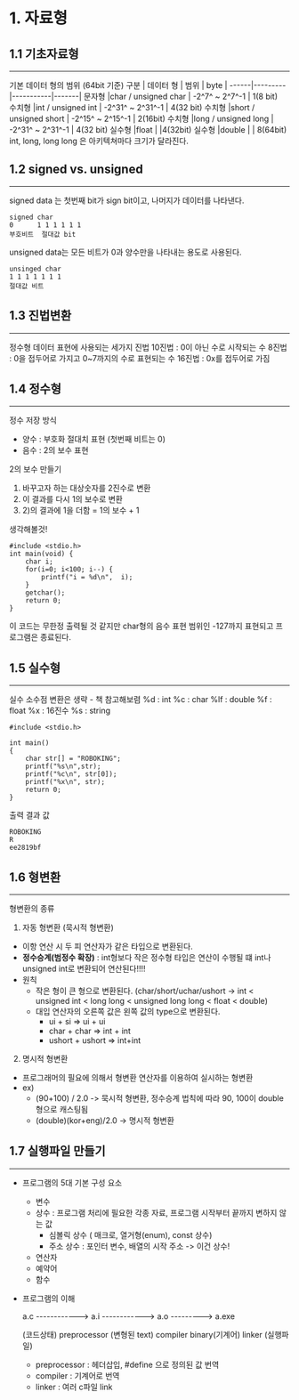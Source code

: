 # 1. 자료형
## 1.1 기초자료형
---
기본 데이터 형의 범위 (64bit 기준)
 구분 | 데이터 형 |    범위     | byte |
------|---------|-----------|-------|
문자형  |char / unsigned char | -2^7^ ~ 2^7^-1 | 1(8 bit)    
수치형  |int / unsigned int | -2^31^ ~ 2^31^-1 | 4(32 bit)
수치형  |short / unsigned short | -2^15^ ~ 2^15^-1 | 2(16bit)
수치형  |long / unsigned long | -2^31^ ~ 2^31^-1 | 4(32 bit)
실수형  |float | |4(32bit) 
실수형  |double | | 8(64bit)
int, long, long long 은  아키텍쳐마다 크기가 달라진다.

## 1.2 signed vs. unsigned 
---
signed data 는 첫번째 bit가 sign bit이고, 나머지가 데이터를 나타낸다.
	
    signed char
    0      1 1 1 1 1 1 
    부호비트  절대값 bit

unsigned data는 모든 비트가 0과 양수만을 나타내는 용도로 사용된다.
	
    unsinged char
    1 1 1 1 1 1 1
    절대값 비트
   
## 1.3 진법변환
---
정수형 데이터 표현에 사용되는 세가지 진법
10진법 : 0이 아닌 수로 시작되는 수
8진법 : 0을 접두어로 가지고 0~7까지의 수로 표현되는 수
16진법 : 0x를 접두어로 가짐

## 1.4 정수형
---
정수 저장 방식
- 양수 : 부호화 절대치 표현 (첫번째 비트는 0)
- 음수 : 2의 보수 표현

2의 보수 만들기
1) 바꾸고자 하는 대상숫자를 2진수로 변환
2) 이 결과를 다시 1의 보수로 변환
3) 2)의 결과에 1을 더함 = 1의 보수 + 1

생각해볼것!
```
#include <stdio.h>
int main(void) {
    char i;
    for(i=0; i<100; i--) {
        printf("i = %d\n",  i);
    }
    getchar();
    return 0;
}
```

이 코드는 무한정 출력될 것 같지만 char형의 음수 표현 범위인 -127까지 표현되고 프로그램은 종료된다.

## 1.5 실수형
---
실수 소수점 변환은 생략 - 책 참고해보렴
%d : int
%c : char
%lf : double
%f : float
%x : 16진수
%s : string

```
#include <stdio.h>

int main() 
{
    char str[] = "ROBOKING";
    printf("%s\n",str);
    printf("%c\n", str[0]);
    printf("%x\n", str);
    return 0;
}
```

출력 결과 값

```
ROBOKING
R
ee2819bf
```

## 1.6 형변환 
---
형변환의 종류
1) 자동 형변환 (묵시적 형변환)
- 이항 연산 시 두 피 연산자가 같은 타입으로 변환된다.
- **정수승계(범정수 확장)** : int형보다 작은 정수형 타입은 연산이 수행될 떄 int나 unsigned int로 변환되어 연산된다!!!!
- 원칙
	- 작은 형이 큰 형으로 변환된다. (char/short/uchar/ushort -> int < unsigned int < long long < unsigned long long < float < double)
	- 대입 연산자의 오른쪽 값은 왼쪽 값의 type으로 변환된다.
		- ui + si => ui + ui
		- char + char => int + int
		- ushort + ushort => int+int
2) 명시적 형변환
- 프로그래머의 필요에 의해서 형변환 연산자를 이용하여 실시하는 형변환
- ex)
	- (90+100) / 2.0  -> 묵시적 형변환, 정수승계 법칙에 따라 90, 100이 double형으로 캐스팅됨
	- (double)(kor+eng)/2.0   -> 명시적 형변환 


## 1.7 실행파일 만들기
---
* 프로그램의 5대 기본 구성 요소
	- 변수
	- 상수 : 프로그램 처리에 필요한 각종 자료, 프로그램 시작부터 끝까지 변하지 않는 값
		- 심볼릭 상수 ( 매크로, 열거형(enum), const 상수)
		- 주소 상수 : 포인터 변수, 배열의 시작 주소   -> 이건 상수!
	- 연산자
	- 예약어
	- 함수
* 프로그램의 이해

	a.c     ------------>    a.i     ------------>      a.o      --------->     a.exe
    
  (코드상태)  preprocessor  (변형된 text)  compiler     binary(기계어)  linker       (실행파일)

    - preprocessor : 헤더삽입, #define 으로 정의된 값 번역 
    -  compiler : 기계어로 번역                  
    -  linker : 여러 c파일 link
